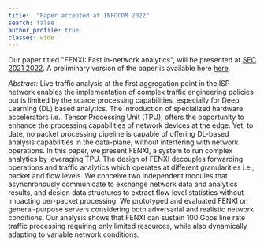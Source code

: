 ```yaml
---
title:  "Paper accepted at INFOCOM 2022"
search: false
author_profile: true
classes: wide
---
```


Our paper titled "FENXI: Fast in-network analytics", will be presented at <a href="http://acm-ieee-sec.org/2021/">SEC 2021 2022</a>. A preliminary version of the paper is available here <a href="https://arxiv.org/abs/2105.11738">here</a>.

*Abstract:* Live traffic analysis at the first aggregation point in the ISP network enables the implementation of complex traffic engineering policies but is limited by the scarce processing capabilities, especially for Deep Learning (DL) based analytics. The introduction of specialized hardware accelerators i.e., Tensor Processing Unit (TPU), offers the opportunity to enhance the processing capabilities of network devices at the edge. Yet, to date, no packet processing pipeline is capable of offering DL-based analysis capabilities in the data-plane, without interfering with network operations.
In this paper, we present FENXI, a system to run complex analytics by leveraging TPU. The design of FENXI decouples forwarding operations and traffic analytics which operates at different granularities i.e., packet and flow levels. We conceive two independent modules that asynchronously communicate to exchange network data and analytics results, and design data structures to extract flow level statistics without impacting per-packet processing. We prototyped and evaluated FENXI on general-purpose servers considering both adversarial and realistic network conditions. Our analysis shows that FENXI can sustain 100 Gbps line rate traffic processing requiring only limited resources, while also dynamically adapting to variable network conditions.